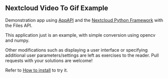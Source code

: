## Nextcloud Video To Gif Example

Demonstration app using [AppAPI] and the [Nextcloud Python Framework]
with the Files API.

This application just is an example,
with simple conversion using opencv and numpy.

Other modifications such as displaying a user interface
or specifying additional user parameters/settings
are left as exercises to the reader.
Pull requests with your solutions are welcome!

Refer to [How to install] to try it.

[AppAPI]: https://github.com/nextcloud/app_api
[Nextcloud Python Framework]: https://github.com/cloud-py-api/nc_py_api
[How to install]: https://github.com/cloud-py-api/to_gif_example/blob/main/HOW_TO_INSTALL.md
